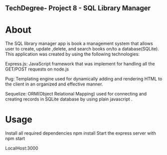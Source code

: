 ## TechDegree- Project 8 - SQL Library Manager

# About
The SQL library manager app is book a management system that allows user to create, update ,delete, and search books on/to a database(SQLite). This application was created by using the following technologies:

Express.js: JavaScript framework that was implement for handling all the GET/POST requests on node.js

Pug: Templating engine used for dynamically adding and rendering HTML to the client in an organized and effective manner.

Sequelize: ORM(Object Relational Mapping) used for connecting and creating records in SQLite database by using plain javascript .

# Usage
Install all required dependencies
  npm install
Start the express server with
  npm start
 
LocalHost:3000  

